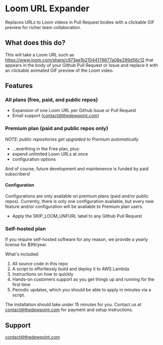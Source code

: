 # Loom URL Expander

Replaces URLs to Loom videos in Pull Request bodies with a clickable GIF preview for richer team collaboration.

## What does this do?

This will take a Loom URL such as https://www.loom.com/share/c973ee1b21044179877a08e299d56c12 that appears in the body of your Github Pull Request or Issue and replace it with an clickable animated GIF preview of the Loom video.

## Features

### All plans (free, paid, and public repos)

- Expansion of one Loom URL per Github Issue or Pull Request
- Email support (contact@thedewpoint.com)

### Premium plan (paid and public repos only)

_NOTE: public repositories get upgraded to Premium automatically_

- ...everthing in the Free plan, plus:
- expend unlimited Loom URLs at once
- configuration options

And of course, future development and maintenence is funded by paid subscribers!

#### Configuration

Configurations are only available on premium plans (paid and/or public repos). Currently, there is only one configuration available, but every new feature and/or configuration will be available to Premium plan users.

- Apply the SKIP_LOOM_UNFURL label to any Github Pull Request

### Self-hosted plan

If you require self-hosted software for any reason, we provide a yearly license for $99/year.

What's included:

1. All source code in this repo
2. A script to effortlessly build and deploy it to AWS Lambda
3. Instructions on how to quickly
4. Hands-on customers support as you get things up and running for the first time
5. Periodic updates, which you should be able to apply in minutes via a script.

The installation should take under 15 minutes for you. Contact us at contact@thedewpoint.com for payment and setup instructions.

## Support

contact@thedewpoint.com
